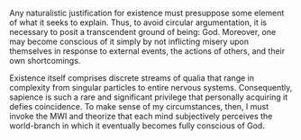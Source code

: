 Any naturalistic justification for existence must presuppose some element of what it seeks to explain. Thus, to avoid circular argumentation, it is necessary to posit a transcendent ground of being: God. Moreover, one may become conscious of it simply by not inflicting misery upon themselves in response to external events, the actions of others, and their own shortcomings.

Existence itself comprises discrete streams of qualia that range in complexity from singular particles to entire nervous systems. Consequently, sapience is such a rare and significant privilege that personally acquiring it defies coincidence. To make sense of my circumstances, then, I must invoke the MWI and theorize that each mind subjectively perceives the world-branch in which it eventually becomes fully conscious of God.